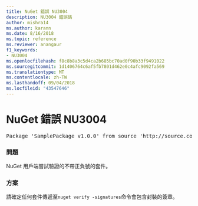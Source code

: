 ```yaml
---
title: NuGet 錯誤 NU3004
description: NU3004 錯誤碼
author: mishra14
ms.author: karann
ms.date: 8/16/2018
ms.topic: reference
ms.reviewer: anangaur
f1_keywords:
- NU3004
ms.openlocfilehash: f8c8b8a3c5d4ca2b685bc70ad0f90b33f9491022
ms.sourcegitcommit: 1d1406764c6af5fb7801d462e0c4afc9092fa569
ms.translationtype: MT
ms.contentlocale: zh-TW
ms.lasthandoff: 09/04/2018
ms.locfileid: "43547646"
---
```

# <a name="nuget-error-nu3004"></a>NuGet 錯誤 NU3004

<pre>Package 'SamplePackage v1.0.0' from source 'http://source.com/index.json': The package is not signed.</pre>

### <a name="issue"></a>問題

NuGet 用戶端嘗試驗證的不帶正負號的套件。


### <a name="solution"></a>方案

請確定任何套件傳遞至`nuget verify -signatures`命令會包含封裝的簽章。


